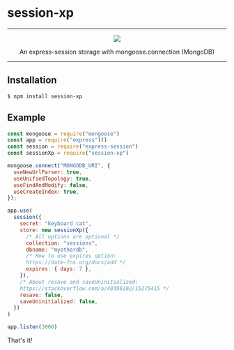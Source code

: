 # session-xp

----

<p align="center"><img src="https://raw.githubusercontent.com/rxogum/session-xp/main/.github/xp.png"></a></p>

<p align="center">An express-session storage with mongoose.connection (MongoDB)</p>

----

## Installation

    $ npm install session-xp

## Example

```js
const mongoose = require("mongoose")
const app = require("express")()
const session = require("express-session")
const sessionXp = require("session-xp")

mongoose.connect("MONGODB_URI", {
  useNewUrlParser: true,
  useUnifiedTopology: true,
  useFindAndModify: false,
  useCreateIndex: true,
});

app.use(
  session({
    secret: "keyboard cat",
    store: new sessionXp({
      /* All options are optional */
      collection: "sessions",
      dbname: "myotherdb",
      /* How to use expires option:
      https://date-fns.org/docs/add */
      expires: { days: 7 },
    }),
    /* About resave and saveUninitialized:
    https://stackoverflow.com/a/40396102/15275415 */
    resave: false,
    saveUninitialized: false,
  })
)

app.listen(3000)
```

That's it!